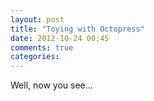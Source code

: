 ```yaml
---
layout: post
title: "Toying with Octopress"
date: 2012-10-24 00:45
comments: true
categories: 
---
```

Well, now you see...
